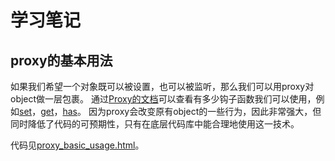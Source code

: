 # 学习笔记
## proxy的基本用法
如果我们希望一个对象既可以被设置，也可以被监听，那么我们可以用proxy对object做一层包裹。
通过[Proxy的文档](https://developer.mozilla.org/en-US/docs/Web/JavaScript/Reference/Global_Objects/Proxy)可以查看有多少钩子函数我们可以使用，例如[set](https://developer.mozilla.org/en-US/docs/Web/JavaScript/Reference/Global_Objects/Proxy/Proxy/set)，[get](https://developer.mozilla.org/en-US/docs/Web/JavaScript/Reference/Global_Objects/Proxy/Proxy/get)，[has](https://developer.mozilla.org/en-US/docs/Web/JavaScript/Reference/Global_Objects/Proxy/Proxy/has)。
因为proxy会改变原有object的一些行为，因此非常强大，但同时降低了代码的可预期性，只有在底层代码库中能合理地使用这一技术。

代码见[proxy_basic_usage.html](proxy_basic_usage.html)。

